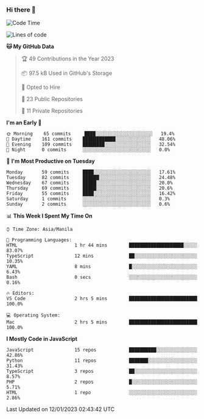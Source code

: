### Hi there 👋

<!--START_SECTION:waka-->
![Code Time](http://img.shields.io/badge/Code%20Time-2%20hrs%205%20mins-blue)

![Lines of code](https://img.shields.io/badge/From%20Hello%20World%20I%27ve%20Written-39%20Thousand%20lines%20of%20code-blue)

**🐱 My GitHub Data** 

> 🏆 49 Contributions in the Year 2023
 > 
> 📦 97.5 kB Used in GitHub's Storage 
 > 
> 💼 Opted to Hire
 > 
> 📜 23 Public Repositories 
 > 
> 🔑 11 Private Repositories  
 > 
**I'm an Early 🐤** 

```text
🌞 Morning    65 commits     ████░░░░░░░░░░░░░░░░░░░░░   19.4% 
🌆 Daytime    161 commits    ████████████░░░░░░░░░░░░░   48.06% 
🌃 Evening    109 commits    ████████░░░░░░░░░░░░░░░░░   32.54% 
🌙 Night      0 commits      ░░░░░░░░░░░░░░░░░░░░░░░░░   0.0%

```
📅 **I'm Most Productive on Tuesday** 

```text
Monday       59 commits     ████░░░░░░░░░░░░░░░░░░░░░   17.61% 
Tuesday      82 commits     ██████░░░░░░░░░░░░░░░░░░░   24.48% 
Wednesday    67 commits     █████░░░░░░░░░░░░░░░░░░░░   20.0% 
Thursday     69 commits     █████░░░░░░░░░░░░░░░░░░░░   20.6% 
Friday       55 commits     ████░░░░░░░░░░░░░░░░░░░░░   16.42% 
Saturday     1 commits      ░░░░░░░░░░░░░░░░░░░░░░░░░   0.3% 
Sunday       2 commits      ░░░░░░░░░░░░░░░░░░░░░░░░░   0.6%

```


📊 **This Week I Spent My Time On** 

```text
⌚︎ Time Zone: Asia/Manila

💬 Programming Languages: 
HTML                     1 hr 44 mins        ████████████████████░░░░░   83.07% 
TypeScript               12 mins             ██░░░░░░░░░░░░░░░░░░░░░░░   10.35% 
YAML                     8 mins              █░░░░░░░░░░░░░░░░░░░░░░░░   6.43% 
Bash                     0 secs              ░░░░░░░░░░░░░░░░░░░░░░░░░   0.16%

🔥 Editors: 
VS Code                  2 hrs 5 mins        █████████████████████████   100.0%

💻 Operating System: 
Mac                      2 hrs 5 mins        █████████████████████████   100.0%

```

**I Mostly Code in JavaScript** 

```text
JavaScript               15 repos            ██████████░░░░░░░░░░░░░░░   42.86% 
Python                   11 repos            ███████░░░░░░░░░░░░░░░░░░   31.43% 
TypeScript               3 repos             ██░░░░░░░░░░░░░░░░░░░░░░░   8.57% 
PHP                      2 repos             █░░░░░░░░░░░░░░░░░░░░░░░░   5.71% 
HTML                     1 repo              ░░░░░░░░░░░░░░░░░░░░░░░░░   2.86%

```



 Last Updated on 12/01/2023 02:43:42 UTC
<!--END_SECTION:waka-->
